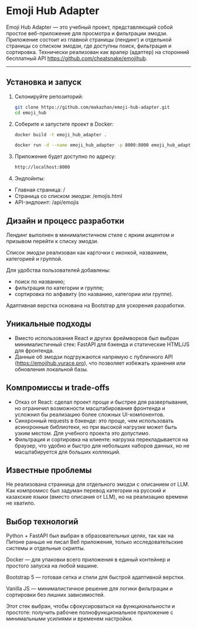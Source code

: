 # Emoji Hub Adapter

Emoji Hub Adapter — это учебный проект, представляющий собой простое веб-приложение для просмотра и фильтрации эмодзи. Приложение состоит из главной страницы (лендинг) и отдельной страницы со списком эмодзи, где доступны поиск, фильтрация и сортировка. Технически реализован как врапер (адаптер) на сторонний бесплатный API <https://github.com/cheatsnake/emojihub>.

---

## Установка и запуск

1. Склонируйте репозиторий:

   ```bash
   git clone https://github.com/makazhan/emoji-hub-adapter.git
   cd emoji_hub
   ```

2. Соберите и запустите проект в Docker:

   ```bash
   docker build -t emoji_hub_adapter .

   docker run -d --name emoji_hub_adapter -p 8000:8000 emoji_hub_adapter
   ```

3. Приложение будет доступно по адресу:

   ```bash
   http://localhost:8000
   ```

4. Эндпойнты:

- Главная страница: /
- Страница со списком эмодзи: /emojis.html
- API-эндпоинт: /api/emojis

## Дизайн и процесс разработки

Лендинг выполнен в минималистичном стиле с ярким акцентом и призывом перейти к списку эмодзи.

Список эмодзи реализован как карточки с иконкой, названием, категорией и группой.

Для удобства пользователей добавлены:

- поиск по названию;
- фильтрация по категории и группе;
- сортировка по алфавиту (по названию, категории или группе).

Адаптивная верстка основана на Bootstrap для ускорения разработки.

## Уникальные подходы

- Вместо использования React и других фреймворков был выбран минималистичный стек: FastAPI для бэкенда и статические HTML/JS для фронтенда.
- Данные об эмодзи подгружаются напрямую с публичного API (<https://emojihub.yurace.pro>), что позволяет избежать хранения или обновления локальной базы.

## Компромиссы и trade-offs

- Отказ от React: сделал проект проще и быстрее для развертывания, но ограничил возможности масштабирования фронтенда и усложнил бы реализацию более сложных UI-компонентов.
- Синхронный requests в бэкенде: это проще, чем использовать асинхронные библиотеки, но при высокой нагрузке может быть узким местом. Для учебного проекта это допустимо.
- Фильтрация и сортировка на клиенте: нагрузка перекладывается на браузер, что удобно и быстро для небольших наборов данных, но не масштабируется для больших коллекций.

## Известные проблемы

Не реализована странница для отдельного эмодзи с описанием от LLM. Как компромисс был задуман перевод категории на русский и казахские языки (вместо описания от LLM), но на реализацию времени не хватило.

## Выбор технологий

Python + FastAPI был выбран в образовательных целях, так как на Питоне раньше не писал Веб приложения, только исследовательские системы и отдельные скрипты.

Docker — для упаковки всего приложения в единый контейнер и простого запуска на любой машине.

Bootstrap 5 — готовая сетка и стили для быстрой адаптивной верстки.

Vanilla JS — минималистичное решение для логики фильтрации и сортировки без лишних зависимостей.

Этот стек выбран, чтобы сфокусироваться на функциональности и простоте: получить рабочее полнофункциональное приложение с минимальными усилиями и временем настройки.

